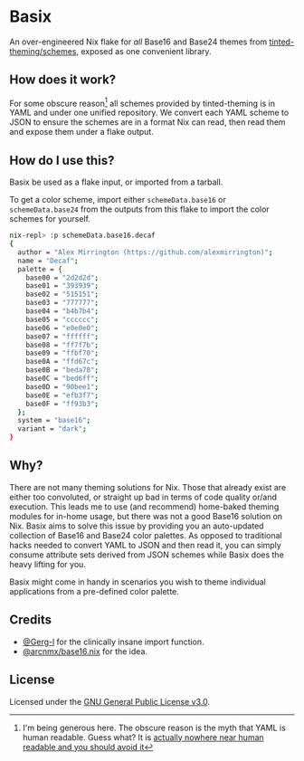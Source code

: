 # Basix

An over-engineered Nix flake for _all_ Base16 and Base24 themes from
[tinted-theming/schemes](https://github.com/tinted-theming/schemes), exposed as
one convenient library.

## How does it work?

For some obscure reason[^1] all schemes provided by tinted-theming is in YAML
and under one unified repository. We convert each YAML scheme to JSON to ensure
the schemes are in a format Nix can read, then read them and expose them under a
flake output.

## How do I use this?

Basix be used as a flake input, or imported from a tarball.

To get a color scheme, import either `schemeData.base16` or `schemeData.base24`
from the outputs from this flake to import the color schemes for yourself.

```bash
nix-repl> :p schemeData.base16.decaf
{
  author = "Alex Mirrington (https://github.com/alexmirrington)";
  name = "Decaf";
  palette = {
    base00 = "2d2d2d";
    base01 = "393939";
    base02 = "515151";
    base03 = "777777";
    base04 = "b4b7b4";
    base05 = "cccccc";
    base06 = "e0e0e0";
    base07 = "ffffff";
    base08 = "ff7f7b";
    base09 = "ffbf70";
    base0A = "ffd67c";
    base0B = "beda78";
    base0C = "bed6ff";
    base0D = "90bee1";
    base0E = "efb3f7";
    base0F = "ff93b3";
  };
  system = "base16";
  variant = "dark";
}
```

## Why?

There are not many theming solutions for Nix. Those that already exist are
either too convoluted, or straight up bad in terms of code quality or/and
execution. This leads me to use (and recommend) home-baked theming modules for
in-home usage, but there was not a good Base16 solution on Nix. Basix aims to
solve this issue by providing you an auto-updated collection of Base16 and
Base24 color palettes. As opposed to traditional hacks needed to convert YAML to
JSON and then read it, you can simply consume attribute sets derived from JSON
schemes while Basix does the heavy lifting for you.

Basix might come in handy in scenarios you wish to theme individual applications
from a pre-defined color palette.

## Credits

- [@Gerg-l](https://github.com/gerg-l) for the clinically insane import
  function.
- [@arcnmx/base16.nix](https://github.com/arcnmx/base16.nix) for the idea.

## License

Licensed under the [GNU General Public License v3.0](LICENSE).

[^1]:
    I'm being generous here. The obscure reason is the myth that YAML is human
    readable. Guess what? It is [actually nowhere near human readable and you
    should avoid it](https://ruudvanasseldonk.com/2023/01/11/the-yaml-document-from-hell)
